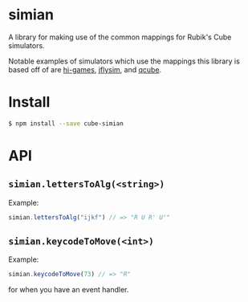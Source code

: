 simian
======

A library for making use of the common mappings for Rubik's Cube simulators.

Notable examples of simulators which use the mappings this library is based off of are
[hi-games](http://hi-games.net/cube/),
[jflysim](http://jfly.cubing.net/jflysim/qqTimer.html), and
[qcube](http://mzrg.com/js/qcube-v2.html).

# Install

```bash
$ npm install --save cube-simian
```

# API

## `simian.lettersToAlg(<string>)`

Example:
```javascript
simian.lettersToAlg("ijkf") // => "R U R' U'"
```

## `simian.keycodeToMove(<int>)`

Example:
```javascript
simian.keycodeToMove(73) // => "R"
```

for when you have an event handler.

